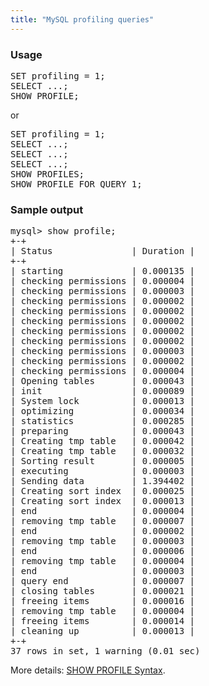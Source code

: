 ```yaml
---
title: "MySQL profiling queries"
---
```


### Usage

<pre>
SET profiling = 1;
SELECT ...;
SHOW PROFILE;
</pre>

or

<pre>
SET profiling = 1;
SELECT ...;
SELECT ...;
SELECT ...;
SHOW PROFILES;
SHOW PROFILE FOR QUERY 1;
</pre>

### Sample output

<pre>
mysql> show profile;
+-+
| Status               | Duration |
+-+
| starting             | 0.000135 |
| checking permissions | 0.000004 |
| checking permissions | 0.000003 |
| checking permissions | 0.000002 |
| checking permissions | 0.000002 |
| checking permissions | 0.000002 |
| checking permissions | 0.000002 |
| checking permissions | 0.000002 |
| checking permissions | 0.000003 |
| checking permissions | 0.000002 |
| checking permissions | 0.000004 |
| Opening tables       | 0.000043 |
| init                 | 0.000089 |
| System lock          | 0.000013 |
| optimizing           | 0.000034 |
| statistics           | 0.000285 |
| preparing            | 0.000043 |
| Creating tmp table   | 0.000042 |
| Creating tmp table   | 0.000032 |
| Sorting result       | 0.000005 |
| executing            | 0.000003 |
| Sending data         | 1.394402 |
| Creating sort index  | 0.000025 |
| Creating sort index  | 0.000013 |
| end                  | 0.000004 |
| removing tmp table   | 0.000007 |
| end                  | 0.000002 |
| removing tmp table   | 0.000003 |
| end                  | 0.000006 |
| removing tmp table   | 0.000004 |
| end                  | 0.000003 |
| query end            | 0.000007 |
| closing tables       | 0.000021 |
| freeing items        | 0.000016 |
| removing tmp table   | 0.000004 |
| freeing items        | 0.000014 |
| cleaning up          | 0.000013 |
+-+
37 rows in set, 1 warning (0.01 sec)
</pre>

More details: [SHOW PROFILE Syntax](http://dev.mysql.com/doc/refman/5.6/en/performance-schema-configuration.html).